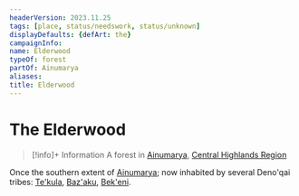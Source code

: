 ```yaml
---
headerVersion: 2023.11.25
tags: [place, status/needswork, status/unknown]
displayDefaults: {defArt: the}
campaignInfo:
name: Elderwood
typeOf: forest
partOf: Ainumarya
aliases:
title: Elderwood
---
```

# The Elderwood
>[!info]+ Information
> A forest in [Ainumarya](<./ainumarya.md>), [Central Highlands Region](<../sentinel-range/central-highlands-region.md>)

Once the southern extent of [Ainumarya](<./ainumarya.md>); now inhabited by several Deno'qai tribes: [Te'kula](<../../groups/deno-qai/te-kula.md>), [Baz'aku](<../../groups/deno-qai/baz-aku.md>), [Bek'eni](<../../groups/deno-qai/bek-eni.md>).




